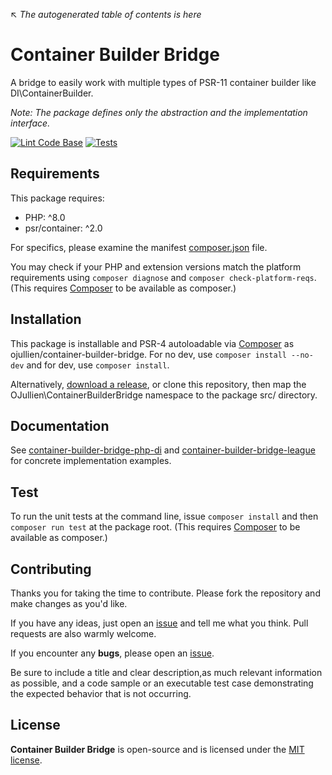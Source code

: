 ↖ _The autogenerated table of contents is here_

# Container Builder Bridge

A bridge to easily work with multiple types of PSR-11 container builder like DI\ContainerBuilder.

_Note: The package defines only the abstraction and the implementation interface._

[![Lint Code Base](https://github.com/ojullien/container-builder-bridge/actions/workflows/linter.yml/badge.svg)](https://github.com/ojullien/container-builder-bridge/actions/workflows/linter.yml)
[![Tests](https://github.com/ojullien/container-builder-bridge/actions/workflows/tests.yml/badge.svg)](https://github.com/ojullien/container-builder-bridge/actions/workflows/tests.yml)

## Requirements

This package requires:

- PHP: ^8.0
- psr/container: ^2.0

For specifics, please examine the manifest [composer.json](https://github.com/ojullien/container-builder-bridge/blob/master/composer.json) file.

You may check if your PHP and extension versions match the platform requirements using `composer diagnose` and `composer check-platform-reqs`. (This requires [Composer](https://getcomposer.org/) to be available as composer.)

## Installation

This package is installable and PSR-4 autoloadable via [Composer](https://getcomposer.org/) as ojullien/container-builder-bridge. For no dev, use `composer install --no-dev` and for dev, use `composer install`.

Alternatively, [download a release](https://github.com/ojullien/container-builder-bridge/releases), or clone this repository, then map the OJullien\ContainerBuilderBridge namespace to the package src/ directory.

## Documentation

See [container-builder-bridge-php-di](https://github.com/ojullien/container-builder-bridge-php-di) and [container-builder-bridge-league](https://github.com/ojullien/container-builder-bridge-league) for concrete implementation examples.

## Test

To run the unit tests at the command line, issue `composer install` and then `composer run test` at the package root. (This requires [Composer](https://getcomposer.org/) to be available as composer.)

## Contributing

Thanks you for taking the time to contribute. Please fork the repository and make changes as you'd like.

If you have any ideas, just open an [issue](https://github.com/ojullien/container-builder-bridge/issues) and tell me what you think. Pull requests are also warmly welcome.

If you encounter any **bugs**, please open an [issue](https://github.com/ojullien/container-builder-bridge/issues).

Be sure to include a title and clear description,as much relevant information as possible, and a code sample or an executable test case demonstrating the expected behavior that is not occurring.

## License

**Container Builder Bridge** is open-source and is licensed under the [MIT license](LICENSE).
